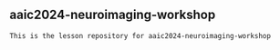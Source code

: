 ## aaic2024-neuroimaging-workshop

    This is the lesson repository for aaic2024-neuroimaging-workshop
